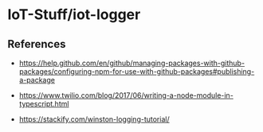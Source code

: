 # IoT-Stuff/iot-logger


## References

- https://help.github.com/en/github/managing-packages-with-github-packages/configuring-npm-for-use-with-github-packages#publishing-a-package
- https://www.twilio.com/blog/2017/06/writing-a-node-module-in-typescript.html

- https://stackify.com/winston-logging-tutorial/
